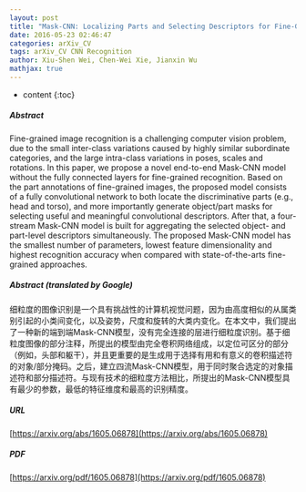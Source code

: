 ```yaml
---
layout: post
title: "Mask-CNN: Localizing Parts and Selecting Descriptors for Fine-Grained Image Recognition"
date: 2016-05-23 02:46:47
categories: arXiv_CV
tags: arXiv_CV CNN Recognition
author: Xiu-Shen Wei, Chen-Wei Xie, Jianxin Wu
mathjax: true
---
```


* content
{:toc}

##### Abstract
Fine-grained image recognition is a challenging computer vision problem, due to the small inter-class variations caused by highly similar subordinate categories, and the large intra-class variations in poses, scales and rotations. In this paper, we propose a novel end-to-end Mask-CNN model without the fully connected layers for fine-grained recognition. Based on the part annotations of fine-grained images, the proposed model consists of a fully convolutional network to both locate the discriminative parts (e.g., head and torso), and more importantly generate object/part masks for selecting useful and meaningful convolutional descriptors. After that, a four-stream Mask-CNN model is built for aggregating the selected object- and part-level descriptors simultaneously. The proposed Mask-CNN model has the smallest number of parameters, lowest feature dimensionality and highest recognition accuracy when compared with state-of-the-arts fine-grained approaches.

##### Abstract (translated by Google)
细粒度的图像识别是一个具有挑战性的计算机视觉问题，因为由高度相似的从属类别引起的小类间变化，以及姿势，尺度和旋转的大类内变化。在本文中，我们提出了一种新的端到端Mask-CNN模型，没有完全连接的层进行细粒度识别。基于细粒度图像的部分注释，所提出的模型由完全卷积网络组成，以定位可区分的部分（例如，头部和躯干），并且更重要的是生成用于选择有用和有意义的卷积描述符的对象/部分掩码。之后，建立四流Mask-CNN模型，用于同时聚合选定的对象描述符和部分描述符。与现有技术的细粒度方法相比，所提出的Mask-CNN模型具有最少的参数，最低的特征维度和最高的识别精度。

##### URL
[https://arxiv.org/abs/1605.06878](https://arxiv.org/abs/1605.06878)

##### PDF
[https://arxiv.org/pdf/1605.06878](https://arxiv.org/pdf/1605.06878)

